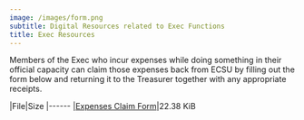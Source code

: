 ```yaml
---
image: /images/form.png
subtitle: Digital Resources related to Exec Functions
title: Exec Resources
---
```


Members of the Exec who incur expenses while doing something in their official capacity can claim those expenses back from ECSU by filling out the form below and returning it to the Treasurer together with any appropriate receipts.

|File|Size
|------
|[Expenses Claim Form](/imagespdf/expenses.pdf)|22.38 KiB